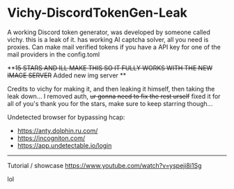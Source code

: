 # Vichy-DiscordTokenGen-Leak

A working Discord token generator, was developed by someone called vichy. this is a leak of it. has working AI captcha solver, all you need is proxies. Can make mail verified tokens if you have a API key for one of the mail providers in the config.toml

**~~15 STARS AND ILL MAKE THIS SO IT FULLY WORKS WITH THE NEW IMAGE SERVER~~ Added new img server **


Credits to vichy for making it, and then leaking it himself, then taking the leak down... 
I removed auth, ~~ur gonna need to fix the rest urself~~ fixed it for all of you's thank you for the stars, make sure to keep starring though...




Undetected browser for bypassing hcap:
  - https://anty.dolphin.ru.com/
  - https://incogniton.com/
  - https://app.undetectable.io/login

---------
Tutorial / showcase
https://www.youtube.com/watch?v=yspeji8i1Sg


lol
